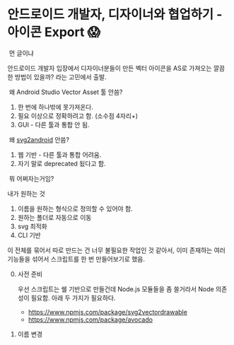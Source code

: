 # 안드로이드 개발자, 디자이너와 협업하기 - 아이콘 Export 😱



​	먼 글이냐

안드로이드 개발자 입장에서 디자이너분들이 만든 벡터 아이콘을 AS로 가져오는 깔끔한 방법이 있을까? 라는 고민에서 출발.



​	왜 Android Studio Vector Asset 툴 안씀?

1. 한 번에 하나밖에 못가져온다.
2. 필요 이상으로 정확하려고 함. (소수점 4자리+)
3. GUI - 다른 툴과 통합 안 됨.



​	왜 [svg2android](https://inloop.github.io/svg2android/) 안씀?

1. 웹 기반 - 다른 툴과 통합 어려움.
2. 자기 말로 deprecated 됬다고 함.



​	뭐 어쩌자는거임?

내가 원하는 것

1. 이름을 원하는 형식으로 정의할 수 있어야 함.
2. 원하는 폴더로 자동으로 이동
3. svg 최적화
4. CLI 기반



이 전체를 묶어서 따로 만드는 건 너무 불필요한 작업인 것 같아서, 이미 존재하는 여러 기능들을 섞어서 스크립트를 한 번 만들어보기로 했음.



0. 사전 준비

   우선 스크립트는 쉘 기반으로 만들건데 Node.js 모듈들을 좀 쓸거라서 Node 의존성이 필요함. 아래 두 가지가 필요하다.

   - https://www.npmjs.com/package/svg2vectordrawable
   - https://www.npmjs.com/package/avocado



1. 이름 변경

   